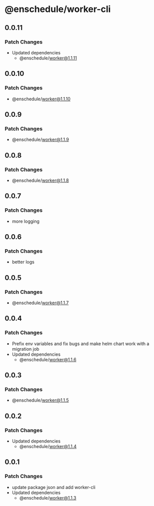 # @enschedule/worker-cli

## 0.0.11

### Patch Changes

- Updated dependencies
  - @enschedule/worker@1.1.11

## 0.0.10

### Patch Changes

- @enschedule/worker@1.1.10

## 0.0.9

### Patch Changes

- @enschedule/worker@1.1.9

## 0.0.8

### Patch Changes

- @enschedule/worker@1.1.8

## 0.0.7

### Patch Changes

- more logging

## 0.0.6

### Patch Changes

- better logs

## 0.0.5

### Patch Changes

- @enschedule/worker@1.1.7

## 0.0.4

### Patch Changes

- Prefix env variables and fix bugs and make helm chart work with a migration job
- Updated dependencies
  - @enschedule/worker@1.1.6

## 0.0.3

### Patch Changes

- @enschedule/worker@1.1.5

## 0.0.2

### Patch Changes

- Updated dependencies
  - @enschedule/worker@1.1.4

## 0.0.1

### Patch Changes

- update package json and add worker-cli
- Updated dependencies
  - @enschedule/worker@1.1.3
